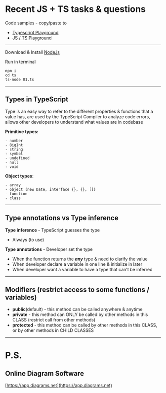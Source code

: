 # Recent JS + TS tasks & questions

Code samples - copy/paste to

- [Typescript Playground](https://www.typescriptlang.org/play)
- [JS / TS Playground](https://jsfiddle.net)

------

Download & Install [Node.js](https://nodejs.org/)

Run in terminal

```
npm i  
cd ts
ts-node 01.ts
```

---

## Types in TypeScript

Type is an easy way to refer to the different properties & functions that a value has, are used by the TypeScript
Compiler to analyze code errors, allows other developers to understand what values are in codebase

**Primitive types:**

    - number 
    - BigInt
    - string
    - symbol
    - undefined
    - null
    - void

**Object types:**

    - array
    - object (new Date, interface {}, {}, [])
    - function
    - class

----

## Type annotations vs Type inference

**Type inference** - TypeScript guesses the type

- Always (to use)

**Type annotations** - Developer set the type

- When the function returns the ***any*** type & need to clarify the value
- When developer declare a variable in one line & initialize in later
- When developer want a variable to have a type that can't be inferred

---

## Modifiers (restrict access to some functions / variables)

- **public**(default) - this method can be called anywhere & anytime
- **private** - this method can ONLY be called by other methods in this CLASS (restrict call from other methods)
- **protected** - this method can be called by other methods in this CLASS, or by other methods in CHILD CLASSES

---

# P.S.

## Online Diagram Software

[https://app.diagrams.net](https://app.diagrams.net)
